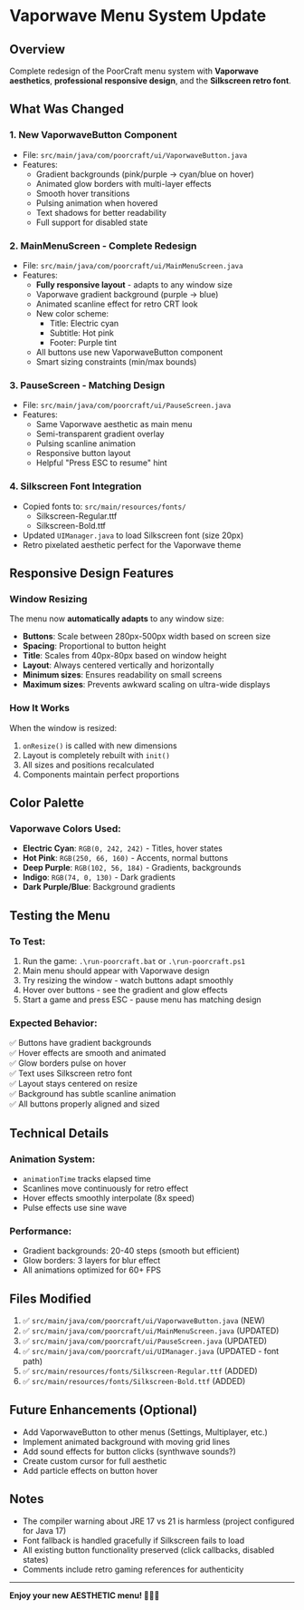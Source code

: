 # Vaporwave Menu System Update

## Overview
Complete redesign of the PoorCraft menu system with **Vaporwave aesthetics**, **professional responsive design**, and the **Silkscreen retro font**.

## What Was Changed

### 1. **New VaporwaveButton Component**
   - File: `src/main/java/com/poorcraft/ui/VaporwaveButton.java`
   - Features:
     - Gradient backgrounds (pink/purple → cyan/blue on hover)
     - Animated glow borders with multi-layer effects
     - Smooth hover transitions
     - Pulsing animation when hovered
     - Text shadows for better readability
     - Full support for disabled state

### 2. **MainMenuScreen - Complete Redesign**
   - File: `src/main/java/com/poorcraft/ui/MainMenuScreen.java`
   - Features:
     - **Fully responsive layout** - adapts to any window size
     - Vaporwave gradient background (purple → blue)
     - Animated scanline effect for retro CRT look
     - New color scheme:
       - Title: Electric cyan
       - Subtitle: Hot pink
       - Footer: Purple tint
     - All buttons use new VaporwaveButton component
     - Smart sizing constraints (min/max bounds)

### 3. **PauseScreen - Matching Design**
   - File: `src/main/java/com/poorcraft/ui/PauseScreen.java`
   - Features:
     - Same Vaporwave aesthetic as main menu
     - Semi-transparent gradient overlay
     - Pulsing scanline animation
     - Responsive button layout
     - Helpful "Press ESC to resume" hint

### 4. **Silkscreen Font Integration**
   - Copied fonts to: `src/main/resources/fonts/`
     - Silkscreen-Regular.ttf
     - Silkscreen-Bold.ttf
   - Updated `UIManager.java` to load Silkscreen font (size 20px)
   - Retro pixelated aesthetic perfect for the Vaporwave theme

## Responsive Design Features

### Window Resizing
The menu now **automatically adapts** to any window size:

- **Buttons**: Scale between 280px-500px width based on screen size
- **Spacing**: Proportional to button height
- **Title**: Scales from 40px-80px based on window height
- **Layout**: Always centered vertically and horizontally
- **Minimum sizes**: Ensures readability on small screens
- **Maximum sizes**: Prevents awkward scaling on ultra-wide displays

### How It Works
When the window is resized:
1. `onResize()` is called with new dimensions
2. Layout is completely rebuilt with `init()`
3. All sizes and positions recalculated
4. Components maintain perfect proportions

## Color Palette

### Vaporwave Colors Used:
- **Electric Cyan**: `RGB(0, 242, 242)` - Titles, hover states
- **Hot Pink**: `RGB(250, 66, 160)` - Accents, normal buttons
- **Deep Purple**: `RGB(102, 56, 184)` - Gradients, backgrounds
- **Indigo**: `RGB(74, 0, 130)` - Dark gradients
- **Dark Purple/Blue**: Background gradients

## Testing the Menu

### To Test:
1. Run the game: `.\run-poorcraft.bat` or `.\run-poorcraft.ps1`
2. Main menu should appear with Vaporwave design
3. Try resizing the window - watch buttons adapt smoothly
4. Hover over buttons - see the gradient and glow effects
5. Start a game and press ESC - pause menu has matching design

### Expected Behavior:
✅ Buttons have gradient backgrounds  
✅ Hover effects are smooth and animated  
✅ Glow borders pulse on hover  
✅ Text uses Silkscreen retro font  
✅ Layout stays centered on resize  
✅ Background has subtle scanline animation  
✅ All buttons properly aligned and sized  

## Technical Details

### Animation System:
- `animationTime` tracks elapsed time
- Scanlines move continuously for retro effect
- Hover effects smoothly interpolate (8x speed)
- Pulse effects use sine wave

### Performance:
- Gradient backgrounds: 20-40 steps (smooth but efficient)
- Glow borders: 3 layers for blur effect
- All animations optimized for 60+ FPS

## Files Modified

1. ✅ `src/main/java/com/poorcraft/ui/VaporwaveButton.java` (NEW)
2. ✅ `src/main/java/com/poorcraft/ui/MainMenuScreen.java` (UPDATED)
3. ✅ `src/main/java/com/poorcraft/ui/PauseScreen.java` (UPDATED)
4. ✅ `src/main/java/com/poorcraft/ui/UIManager.java` (UPDATED - font path)
5. ✅ `src/main/resources/fonts/Silkscreen-Regular.ttf` (ADDED)
6. ✅ `src/main/resources/fonts/Silkscreen-Bold.ttf` (ADDED)

## Future Enhancements (Optional)

- Add VaporwaveButton to other menus (Settings, Multiplayer, etc.)
- Implement animated background with moving grid lines
- Add sound effects for button clicks (synthwave sounds?)
- Create custom cursor for full aesthetic
- Add particle effects on button hover

## Notes

- The compiler warning about JRE 17 vs 21 is harmless (project configured for Java 17)
- Font fallback is handled gracefully if Silkscreen fails to load
- All existing button functionality preserved (click callbacks, disabled states)
- Comments include retro gaming references for authenticity

---

**Enjoy your new AESTHETIC menu! 🌴🌊💜**
